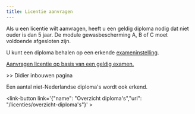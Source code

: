 ```yaml
---
title: Licentie aanvragen
---
```

Als u een licentie wilt aanvragen, heeft u een geldig diploma nodig dat niet ouder is dan 5 jaar. De module gewasbescherming A, B of C moet voldoende afgesloten zijn.

U kunt een diploma behalen op een erkende [exameninstelling](http://erkenningencontentsite.netlify.com/wat-wij-doen/exameninstellingen/welke-exameninstellingen-zijn-er). 

[Aanvragen licentie op basis van een geldig examen.](https://www.erkenningen.nl/Default.aspx?tabid=153)

\>> Didier inbouwen pagina

Een aantal niet-Nederlandse diploma's wordt ook erkend. 


<link-button link='{"name": "Overzicht diploma's","url": "/licenties/overzicht-diploma's"}' ></link-button>
<link-button link='{"name": "Licentie aanvragen na examen","url": "https://www.erkenningen.nl/Default.aspx?tabid=153"}' ></link-button>
</link-container>
